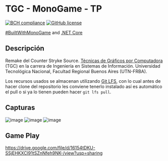 # TGC - MonoGame - TP
[![BCH compliance](https://bettercodehub.com/edge/badge/tgc-utn/tgc-monogame-tp?branch=master)](https://bettercodehub.com/)
[![GitHub license](https://img.shields.io/github/license/tgc-utn/tgc-monogame-tp.svg)](https://github.com/tgc-utn/tgc-monogame-tp/blob/master/LICENSE)

[#BuiltWithMonoGame](http://www.monogame.net) and [.NET Core](https://dotnet.microsoft.com)

## Descripción
Remake del Counter Stryke Source.  [Técnicas de Gráficos por Computadora](http://tgc-utn.github.io/) (TGC) en la carrera de Ingeniería en Sistemas de Información. Universidad Tecnológica Nacional, Facultad Regional Buenos Aires (UTN-FRBA).

Los recursos usados se almacenan utilizando [Git LFS](https://git-lfs.github.com), con lo cual antes de hacer clone del repositorio les conviene tenerlo instalado así es automático el pull o si ya lo tienen pueden hacer ```git lfs pull```.


## Capturas
![image](https://drive.google.com/uc?export=view&id=132CyNjjO-vndKJcSFuzVuopTMf2dC4If)
![image](https://drive.google.com/uc?export=view&id=1rVcFCGQ9A6rLgBvZ_sWOTLWzkfDKEsOM)
![image](https://drive.google.com/uc?export=view&id=1umF4uArDmcEbeiMmzLmvd4YNXyMgW22L)


## Game Play
https://drive.google.com/file/d/16154tDKU-SSjEHKXCl91tSZnNfeh9NK-/view?usp=sharing


